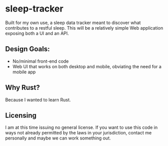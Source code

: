 # sleep-tracker
Built for my own use, a sleep data tracker meant to discover what contributes to a restful sleep. This will be a relatively simple Web application exposing both a UI and an API.

## Design Goals:
* No/minimal front-end code
* Web UI that works on both desktop and mobile, obviating the need for a mobile app

## Why Rust?
Because I wanted to learn Rust.

## Licensing
I am at this time issuing no general license. If you want to use this code in ways not already permitted by the laws in your jurisdiction, contact me personally and maybe we can work something out.
